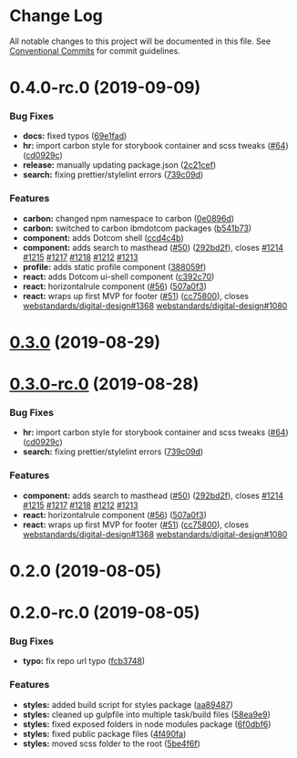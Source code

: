 # Change Log

All notable changes to this project will be documented in this file. See
[Conventional Commits](https://conventionalcommits.org) for commit guidelines.

# 0.4.0-rc.0 (2019-09-09)

### Bug Fixes

- **docs:** fixed typos
  ([69e1fad](https://github.com/carbon-design-system/ibm-dotcom-library/tree/master/packages/styles/commit/69e1fad))
- **hr:** import carbon style for storybook container and scss tweaks
  ([#64](https://github.com/carbon-design-system/ibm-dotcom-library/tree/master/packages/styles/issues/64))
  ([cd0929c](https://github.com/carbon-design-system/ibm-dotcom-library/tree/master/packages/styles/commit/cd0929c))
- **release:** manually updating package.json
  ([2c21cef](https://github.com/carbon-design-system/ibm-dotcom-library/tree/master/packages/styles/commit/2c21cef))
- **search:** fixing prettier/stylelint errors
  ([739c09d](https://github.com/carbon-design-system/ibm-dotcom-library/tree/master/packages/styles/commit/739c09d))

### Features

- **carbon:** changed npm namespace to carbon
  ([0e0896d](https://github.com/carbon-design-system/ibm-dotcom-library/tree/master/packages/styles/commit/0e0896d))
- **carbon:** switched to carbon ibmdotcom packages
  ([b541b73](https://github.com/carbon-design-system/ibm-dotcom-library/tree/master/packages/styles/commit/b541b73))
- **component:** adds Dotcom shell
  ([ccd4c4b](https://github.com/carbon-design-system/ibm-dotcom-library/tree/master/packages/styles/commit/ccd4c4b))
- **component:** adds search to masthead
  ([#50](https://github.com/carbon-design-system/ibm-dotcom-library/tree/master/packages/styles/issues/50))
  ([292bd2f](https://github.com/carbon-design-system/ibm-dotcom-library/tree/master/packages/styles/commit/292bd2f)),
  closes
  [#1214](https://github.com/carbon-design-system/ibm-dotcom-library/tree/master/packages/styles/issues/1214)
  [#1215](https://github.com/carbon-design-system/ibm-dotcom-library/tree/master/packages/styles/issues/1215)
  [#1217](https://github.com/carbon-design-system/ibm-dotcom-library/tree/master/packages/styles/issues/1217)
  [#1218](https://github.com/carbon-design-system/ibm-dotcom-library/tree/master/packages/styles/issues/1218)
  [#1212](https://github.com/carbon-design-system/ibm-dotcom-library/tree/master/packages/styles/issues/1212)
  [#1213](https://github.com/carbon-design-system/ibm-dotcom-library/tree/master/packages/styles/issues/1213)
- **profile:** adds static profile component
  ([388059f](https://github.com/carbon-design-system/ibm-dotcom-library/tree/master/packages/styles/commit/388059f))
- **react:** adds Dotcom ui-shell component
  ([c392c70](https://github.com/carbon-design-system/ibm-dotcom-library/tree/master/packages/styles/commit/c392c70))
- **react:** horizontalrule component
  ([#56](https://github.com/carbon-design-system/ibm-dotcom-library/tree/master/packages/styles/issues/56))
  ([507a0f3](https://github.com/carbon-design-system/ibm-dotcom-library/tree/master/packages/styles/commit/507a0f3))
- **react:** wraps up first MVP for footer
  ([#51](https://github.com/carbon-design-system/ibm-dotcom-library/tree/master/packages/styles/issues/51))
  ([cc75800](https://github.com/carbon-design-system/ibm-dotcom-library/tree/master/packages/styles/commit/cc75800)),
  closes
  [webstandards/digital-design#1368](https://github.com/carbon-design-system/ibm-dotcom-library/tree/master/packages/styles/issues/1368)
  [webstandards/digital-design#1080](https://github.com/carbon-design-system/ibm-dotcom-library/tree/master/packages/styles/issues/1080)

# [0.3.0](https://github.com/carbon-design-system/ibm-dotcom-library/tree/master/packages/styles/compare/@ibmdotcom/styles@0.1.0...@ibmdotcom/styles@0.3.0) (2019-08-29)

# [0.3.0-rc.0](https://github.com/carbon-design-system/ibm-dotcom-library/tree/master/packages/styles/compare/@ibmdotcom/styles@0.1.0...@ibmdotcom/styles@0.3.0-rc.0) (2019-08-28)

### Bug Fixes

- **hr:** import carbon style for storybook container and scss tweaks
  ([#64](https://github.com/carbon-design-system/ibm-dotcom-library/tree/master/packages/styles/issues/64))
  ([cd0929c](https://github.com/carbon-design-system/ibm-dotcom-library/tree/master/packages/styles/commit/cd0929c))
- **search:** fixing prettier/stylelint errors
  ([739c09d](https://github.com/carbon-design-system/ibm-dotcom-library/tree/master/packages/styles/commit/739c09d))

### Features

- **component:** adds search to masthead
  ([#50](https://github.com/carbon-design-system/ibm-dotcom-library/tree/master/packages/styles/issues/50))
  ([292bd2f](https://github.com/carbon-design-system/ibm-dotcom-library/tree/master/packages/styles/commit/292bd2f)),
  closes
  [#1214](https://github.com/carbon-design-system/ibm-dotcom-library/tree/master/packages/styles/issues/1214)
  [#1215](https://github.com/carbon-design-system/ibm-dotcom-library/tree/master/packages/styles/issues/1215)
  [#1217](https://github.com/carbon-design-system/ibm-dotcom-library/tree/master/packages/styles/issues/1217)
  [#1218](https://github.com/carbon-design-system/ibm-dotcom-library/tree/master/packages/styles/issues/1218)
  [#1212](https://github.com/carbon-design-system/ibm-dotcom-library/tree/master/packages/styles/issues/1212)
  [#1213](https://github.com/carbon-design-system/ibm-dotcom-library/tree/master/packages/styles/issues/1213)
- **react:** horizontalrule component
  ([#56](https://github.com/carbon-design-system/ibm-dotcom-library/tree/master/packages/styles/issues/56))
  ([507a0f3](https://github.com/carbon-design-system/ibm-dotcom-library/tree/master/packages/styles/commit/507a0f3))
- **react:** wraps up first MVP for footer
  ([#51](https://github.com/carbon-design-system/ibm-dotcom-library/tree/master/packages/styles/issues/51))
  ([cc75800](https://github.com/carbon-design-system/ibm-dotcom-library/tree/master/packages/styles/commit/cc75800)),
  closes
  [webstandards/digital-design#1368](https://github.com/carbon-design-system/ibm-dotcom-library/tree/master/packages/styles/issues/1368)
  [webstandards/digital-design#1080](https://github.com/carbon-design-system/ibm-dotcom-library/tree/master/packages/styles/issues/1080)

# 0.2.0 (2019-08-05)

# 0.2.0-rc.0 (2019-08-05)

### Bug Fixes

- **typo:** fix repo url typo
  ([fcb3748](https://github.com/carbon-design-system/ibm-dotcom-library/tree/master/packages/styles/commit/fcb3748))

### Features

- **styles:** added build script for styles package
  ([aa89487](https://github.com/carbon-design-system/ibm-dotcom-library/tree/master/packages/styles/commit/aa89487))
- **styles:** cleaned up gulpfile into multiple task/build files
  ([58ea9e9](https://github.com/carbon-design-system/ibm-dotcom-library/tree/master/packages/styles/commit/58ea9e9))
- **styles:** fixed exposed folders in node modules package
  ([6f0dbf6](https://github.com/carbon-design-system/ibm-dotcom-library/tree/master/packages/styles/commit/6f0dbf6))
- **styles:** fixed public package files
  ([4f490fa](https://github.com/carbon-design-system/ibm-dotcom-library/tree/master/packages/styles/commit/4f490fa))
- **styles:** moved scss folder to the root
  ([5be4f6f](https://github.com/carbon-design-system/ibm-dotcom-library/tree/master/packages/styles/commit/5be4f6f))
